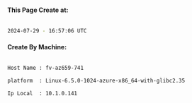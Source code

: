 
   
#### This Page Create at:

```bash

2024-07-29 - 16:57:06 UTC

```

#### Create By Machine:

```bash

Host Name : fv-az659-741

platform  : Linux-6.5.0-1024-azure-x86_64-with-glibc2.35

Ip Local  : 10.1.0.141

```


